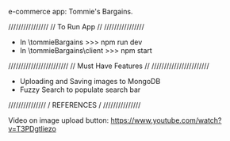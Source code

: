 e-commerce app: Tommie's Bargains.

////////////////
// To Run App //
////////////////

- In \tommieBargains >>> npm run dev
- In \tommieBargains\client >>> npm start

////////////////////////
// Must Have Features //
///////////////////////

- Uploading and Saving images to MongoDB
- Fuzzy Search to populate search bar

///////////////
/ REFERENCES /
///////////////

Video on image upload button:
https://www.youtube.com/watch?v=T3PDgtliezo
